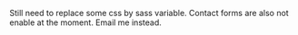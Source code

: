 Still need to replace some css by sass variable. Contact forms are also not enable at the moment. Email me instead.
